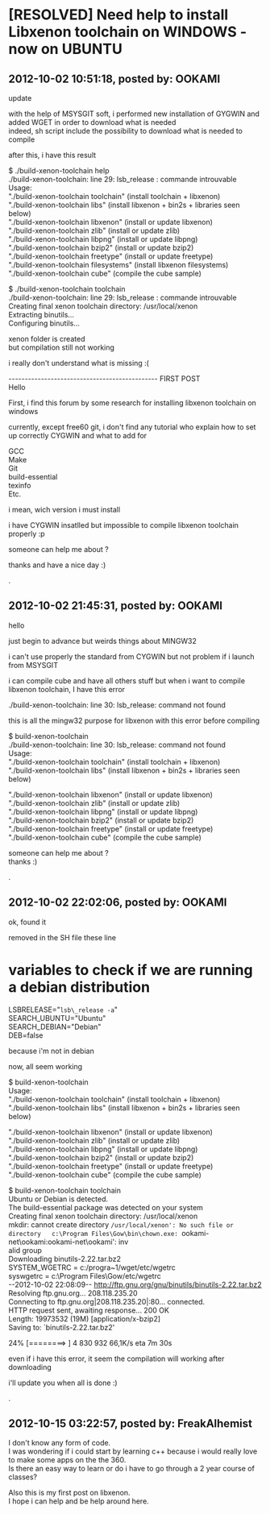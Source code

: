 # [RESOLVED] Need help to install Libxenon toolchain on WINDOWS - now on UBUNTU

## 2012-10-02 10:51:18, posted by: OOKAMI

update  
   
 with the help of MSYSGIT soft, i performed new installation of GYGWIN and added WGET in order to download what is needed  
 indeed, sh script include the possibility to download what is needed to compile  
   
 after this, i have this result  
   
 $ ./build-xenon-toolchain help  
 ./build-xenon-toolchain: line 29: lsb\_release : commande introuvable  
 Usage:  
 "./build-xenon-toolchain toolchain" (install toolchain + libxenon)  
 "./build-xenon-toolchain libs" (install libxenon + bin2s + libraries seen below)  
 "./build-xenon-toolchain libxenon" (install or update libxenon)  
 "./build-xenon-toolchain zlib" (install or update zlib)  
 "./build-xenon-toolchain libpng" (install or update libpng)  
 "./build-xenon-toolchain bzip2" (install or update bzip2)  
 "./build-xenon-toolchain freetype" (install or update freetype)  
 "./build-xenon-toolchain filesystems" (install libxenon filesystems)  
 "./build-xenon-toolchain cube" (compile the cube sample)  
   
   
 $ ./build-xenon-toolchain toolchain  
 ./build-xenon-toolchain: line 29: lsb\_release : commande introuvable  
 Creating final xenon toolchain directory: /usr/local/xenon  
 Extracting binutils...  
 Configuring binutils...  
   
 xenon folder is created  
 but compilation still not working  
   
 i really don't understand what is missing :(  
   
   
 ---------------------------------------------- FIRST POST  
 Hello  
   
 First, i find this forum by some research for installing libxenon toolchain on windows  
   
 currently, except free60 git, i don't find any tutorial who explain how to set up correctly CYGWIN and what to add for   
   
 GCC   
 Make   
 Git   
 build-essential   
 texinfo   
 Etc.  
   
 i mean, wich version i must install  
   
 i have CYGWIN insatlled but impossible to compile libxenon toolchain properly :p  
   
 someone can help me about ?  
   
 thanks and have a nice day :)  
   
 .

## 2012-10-02 21:45:31, posted by: OOKAMI

hello  
   
 just begin to advance but weirds things about MINGW32  
   
 i can't use properly the standard from CYGWIN but not problem if i launch from MSYSGIT  
   
 i can compile cube and have all others stuff but when i want to compile libxenon toolchain, I have this error  
   
 ./build-xenon-toolchain: line 30: lsb\_release: command not found  
   
   
 this is all the mingw32 purpose for libxenon with this error before compiling  
   
 $ build-xenon-toolchain  
 ./build-xenon-toolchain: line 30: lsb\_release: command not found  
 Usage:  
 "./build-xenon-toolchain toolchain" (install toolchain + libxenon)  
 "./build-xenon-toolchain libs" (install libxenon + bin2s + libraries seen below)  
   
 "./build-xenon-toolchain libxenon" (install or update libxenon)  
 "./build-xenon-toolchain zlib" (install or update zlib)  
 "./build-xenon-toolchain libpng" (install or update libpng)  
 "./build-xenon-toolchain bzip2" (install or update bzip2)  
 "./build-xenon-toolchain freetype" (install or update freetype)  
 "./build-xenon-toolchain cube" (compile the cube sample)  
   
   
 someone can help me about ?  
 thanks :)  
   
 .

## 2012-10-02 22:02:06, posted by: OOKAMI

ok, found it  
   
 removed in the SH file these line  
   
 # variables to check if we are running a debian distribution  
 LSBRELEASE="`lsb\_release -a`"  
 SEARCH\_UBUNTU="Ubuntu"  
 SEARCH\_DEBIAN="Debian"  
 DEB=false  
   
 because i'm not in debian  
   
 now, all seem working  
   
 $ build-xenon-toolchain  
 Usage:  
 "./build-xenon-toolchain toolchain" (install toolchain + libxenon)  
 "./build-xenon-toolchain libs" (install libxenon + bin2s + libraries seen below)  
   
 "./build-xenon-toolchain libxenon" (install or update libxenon)  
 "./build-xenon-toolchain zlib" (install or update zlib)  
 "./build-xenon-toolchain libpng" (install or update libpng)  
 "./build-xenon-toolchain bzip2" (install or update bzip2)  
 "./build-xenon-toolchain freetype" (install or update freetype)  
 "./build-xenon-toolchain cube" (compile the cube sample)  
   
   
 $ build-xenon-toolchain toolchain  
 Ubuntu or Debian is detected.  
 The build-essential package was detected on your system  
 Creating final xenon toolchain directory: /usr/local/xenon  
 mkdir: cannot create directory `/usr/local/xenon': No such file or directory  
 c:\Program Files\Gow\bin\chown.exe: `ookami-net\\ookami:ookami-net\\ookami': inv  
 alid group  
 Downloading binutils-2.22.tar.bz2  
 SYSTEM\_WGETRC = c:/progra~1/wget/etc/wgetrc  
 syswgetrc = c:\Program Files\Gow/etc/wgetrc  
 --2012-10-02 22:08:09-- http://ftp.gnu.org/gnu/binutils/binutils-2.22.tar.bz2  
 Resolving ftp.gnu.org... 208.118.235.20  
 Connecting to ftp.gnu.org|208.118.235.20|:80... connected.  
 HTTP request sent, awaiting response... 200 OK  
 Length: 19973532 (19M) [application/x-bzip2]  
 Saving to: `binutils-2.22.tar.bz2'  
   
 24% [========> ] 4 830 932 66,1K/s eta 7m 30s  
   
   
 even if i have this error, it seem the compilation will working after downloading  
   
 i'll update you when all is done :)  
   
 .

## 2012-10-15 03:22:57, posted by: FreakAlhemist

I don't know any form of code.  
 I was wondering if i could start by learning c++ because i would really love to make some apps on the the 360.  
 Is there an easy way to learn or do i have to go through a 2 year course of classes?   
   
 Also this is my first post on libxenon.  
 I hope i can help and be help around here.